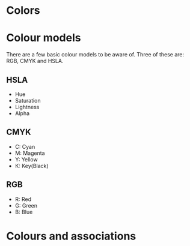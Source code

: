 # Colors

# Colour models

There are a few basic colour models to be aware of. Three of these are: RGB, CMYK and HSLA.

## HSLA

*   Hue
*   Saturation
*   Lightness
*   Alpha

## CMYK

*   C: Cyan
*   M: Magenta
*   Y: Yellow
*   K: Key(Black)

## RGB

*   R: Red
*   G: Green
*   B: Blue

# Colours and associations

